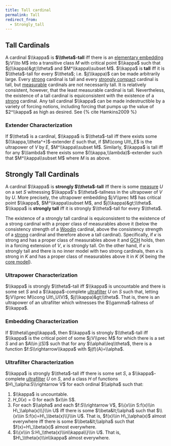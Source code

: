```yaml
---
title: Tall cardinal
permalink: Tall
redirect_from:
  - Strongly_tall
---
```


## Tall Cardinals

A cardinal $\\kappa$ is **$\\theta$-tall** iff there is an [elementary
embedding](Elementary_embedding "Elementary embedding")
$j:V\\to M$ into a transitive class $M$ with critical point $\\kappa$
such that $j(\\kappa)&gt;\\theta$ and $M^\\kappa\\subset M$. $\\kappa$
is **tall** iff it is $\\theta$-tall for every $\\theta$; i.e.
$j(\\kappa)$ can be made arbitrarily large. Every
[strong](Strong "Strong")
cardinal is tall and every [strongly
compact](Strongly_compact "Strongly compact")
cardinal is tall, but
[measurable](Measurable "Measurable")
cardinals are not necessarily tall. It is relatively consistent,
however, that the least measurable cardinal is tall. Nevertheless, the
existence of a tall cardinal is equiconsistent with the existence of a
[strong](Strong "Strong")
cardinal. Any tall cardinal $\\kappa$ can be made indestructible by a
variety of forcing notions, including forcing that pumps up the value of
$2^\\kappa$ as high as desired. See
{% cite Hamkins2009 %}

### Extender Characterization

If $\\theta$ is a cardinal, $\\kappa$ is $\\theta$-tall iff there exists
some $(\\kappa,\\theta^+)$-extender $E$ such that, if $M\\cong Ult\_E$
is the ultrapower of $V$ by $E$, $M^\\kappa\\subset M$. Similarly,
$\\kappa$ is tall iff for any $\\lambda$ there exists some
$(\\kappa,\\lambda)$-extender such that $M^\\kappa\\subset M$ where $M$
is as above.

## Strongly Tall Cardinals

A cardinal $\\kappa$ is **strongly $\\theta$-tall** iff there is some
[measure](Filter "Filter")
$U$ on a set $S$ witnessing $\\kappa$'s $\\theta$-tallness in the
ultrapower of $V$ by $U$. More precisely, the ultrapower embedding
$j:V\\prec M$ has critical point $\\kappa$, $M^\\kappa\\subset M$, and
$j(\\kappa)&gt;\\theta$. $\\kappa$ is **strongly tall** iff it is
strongly $\\theta$-tall for every $\\theta$.

The existence of a strongly tall cardinal is equiconsistent to the
existence of a strong cardinal with a proper class of measurables above
it (below the consistency strength of a
[Woodin](Woodin "Woodin")
cardinal, above the consistency strength of a
[strong](Strong "Strong")
cardinal and therefore above a tall cardinal). Specifically, if $κ$ is
strong and has a proper class of measurables above it and
<a href="Continuum_hypothesis" class="mw-redirect" title="Continuum hypothesis">GCH</a>
holds, then in a forcing extension of $V$, $κ$ is strongly tall. On the
other hand, if $κ$ is strongly tall and there is no inner model with two
strong cardinals, then $κ$ is strong in $K$ and has a proper class of
measurables above it in $K$ ($K$ being the [core
model](Core_model "Core model")).

### Ultrapower Characterization

$\\kappa$ is strongly $\\theta$-tall iff $\\kappa$ is uncountable and
there is some set $S$ and a $\\kappa$-complete
[ultrafilter](Filter "Filter")
$U$ on $S$ such that, letting $j:V\\prec M\\cong Ult\_U(V)$,
$j(\\kappa)&gt;\\theta$. That is, there is an ultrapower of an
ultrafilter which witnesses the $\\gamma$-tallness of $\\kappa$.

### Embedding Characterization

If $\\theta\\geq\\kappa$, then $\\kappa$ is strongly $\\theta$-tall iff
$\\kappa$ is the critical point of some $j:V\\prec M$ for which there is
a set $S$ and an $A\\in j(S)$ such that for any $\\alpha\\leq\\theta$,
there is a function $f:S\\rightarrow\\kappa$ with $j(f)(A)=\\alpha$.

### Ultrafilter Characterization

$\\kappa$ is strongly $\\theta$-tall iff there is some set $S$, a
$\\kappa$-complete
[ultrafilter](Filter "Filter")
$U$ on $S$, and a class $H$ of functions $H\_\\alpha:S\\rightarrow V$
for each ordinal $\\alpha$ such that:

1.  $\\kappa$ is uncountable.
2.  $H\_0(x)=0$ for each $x\\in S$.
3.  For each $\\alpha$ and each $f:S\\rightarrow V$, $\\{x\\in
    S:f(x)\\in H\_\\alpha(x)\\}\\in U$ iff there is some
    $\\beta&lt;\\alpha$ such that $\\{x\\in S:f(x)=H\_\\beta(x)\\}\\in
    U$. That is, $f(x)\\in H\_\\alpha(x)$ almost everywhere iff there is
    some $\\beta&lt;\\alpha$ such that $f(x)=H\_\\beta(x)$ almost
    everywhere.
4.  $\\{x\\in S:H\_\\theta(x)\\in\\kappa\\}\\in U$. That is,
    $H\_\\theta(x)\\in\\kappa$ almost everywhere.

